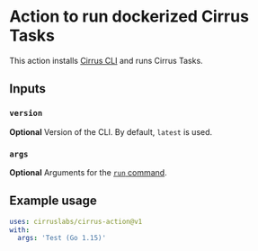 # Action to run dockerized Cirrus Tasks

This action installs [Cirrus CLI](https://github.com/cirruslabs/cirrus-cli) and runs Cirrus Tasks.

## Inputs

### `version`

**Optional** Version of the CLI. By default, `latest` is used.

### `args`

**Optional** Arguments for the [`run` command](https://github.com/cirruslabs/cirrus-cli#running-cirrus-tasks).

## Example usage

```yaml
uses: cirruslabs/cirrus-action@v1
with:
  args: 'Test (Go 1.15)'
```